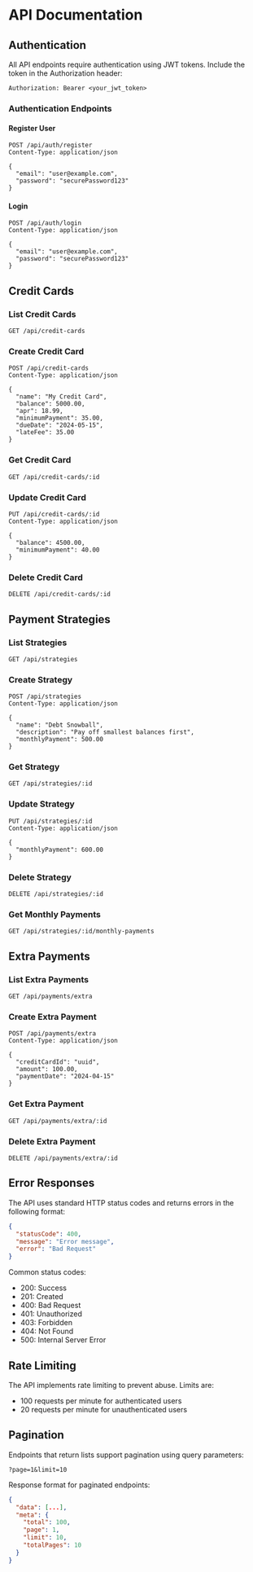 # API Documentation

## Authentication

All API endpoints require authentication using JWT tokens. Include the token in the Authorization header:

```
Authorization: Bearer <your_jwt_token>
```

### Authentication Endpoints

#### Register User

```http
POST /api/auth/register
Content-Type: application/json

{
  "email": "user@example.com",
  "password": "securePassword123"
}
```

#### Login

```http
POST /api/auth/login
Content-Type: application/json

{
  "email": "user@example.com",
  "password": "securePassword123"
}
```

## Credit Cards

### List Credit Cards

```http
GET /api/credit-cards
```

### Create Credit Card

```http
POST /api/credit-cards
Content-Type: application/json

{
  "name": "My Credit Card",
  "balance": 5000.00,
  "apr": 18.99,
  "minimumPayment": 35.00,
  "dueDate": "2024-05-15",
  "lateFee": 35.00
}
```

### Get Credit Card

```http
GET /api/credit-cards/:id
```

### Update Credit Card

```http
PUT /api/credit-cards/:id
Content-Type: application/json

{
  "balance": 4500.00,
  "minimumPayment": 40.00
}
```

### Delete Credit Card

```http
DELETE /api/credit-cards/:id
```

## Payment Strategies

### List Strategies

```http
GET /api/strategies
```

### Create Strategy

```http
POST /api/strategies
Content-Type: application/json

{
  "name": "Debt Snowball",
  "description": "Pay off smallest balances first",
  "monthlyPayment": 500.00
}
```

### Get Strategy

```http
GET /api/strategies/:id
```

### Update Strategy

```http
PUT /api/strategies/:id
Content-Type: application/json

{
  "monthlyPayment": 600.00
}
```

### Delete Strategy

```http
DELETE /api/strategies/:id
```

### Get Monthly Payments

```http
GET /api/strategies/:id/monthly-payments
```

## Extra Payments

### List Extra Payments

```http
GET /api/payments/extra
```

### Create Extra Payment

```http
POST /api/payments/extra
Content-Type: application/json

{
  "creditCardId": "uuid",
  "amount": 100.00,
  "paymentDate": "2024-04-15"
}
```

### Get Extra Payment

```http
GET /api/payments/extra/:id
```

### Delete Extra Payment

```http
DELETE /api/payments/extra/:id
```

## Error Responses

The API uses standard HTTP status codes and returns errors in the following format:

```json
{
  "statusCode": 400,
  "message": "Error message",
  "error": "Bad Request"
}
```

Common status codes:

- 200: Success
- 201: Created
- 400: Bad Request
- 401: Unauthorized
- 403: Forbidden
- 404: Not Found
- 500: Internal Server Error

## Rate Limiting

The API implements rate limiting to prevent abuse. Limits are:

- 100 requests per minute for authenticated users
- 20 requests per minute for unauthenticated users

## Pagination

Endpoints that return lists support pagination using query parameters:

```
?page=1&limit=10
```

Response format for paginated endpoints:

```json
{
  "data": [...],
  "meta": {
    "total": 100,
    "page": 1,
    "limit": 10,
    "totalPages": 10
  }
}
```
